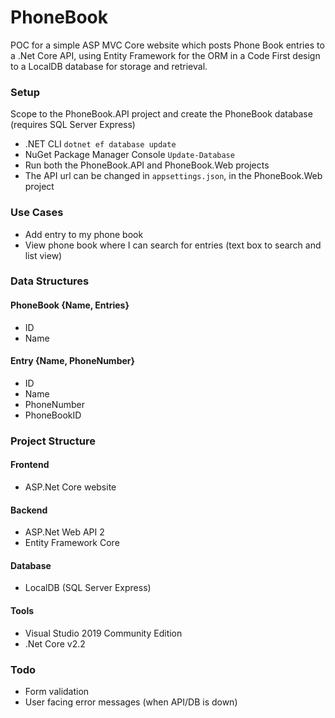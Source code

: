 # PhoneBook
POC for a simple ASP MVC Core website which posts Phone Book entries to a .Net Core API, using Entity Framework for the ORM in a Code First design to a LocalDB database for storage and retrieval.

### Setup
Scope to the PhoneBook.API project and create the PhoneBook database (requires SQL Server Express)
* .NET CLI
```dotnet ef database update```
* NuGet Package Manager Console
```Update-Database```
* Run both the PhoneBook.API and PhoneBook.Web projects
* The API url can be changed in ```appsettings.json```, in the PhoneBook.Web project

### Use Cases
* Add entry to my phone book
* View phone book where I can search for entries (text box to search and list view)
 
### Data Structures
#### PhoneBook {Name, Entries}
* ID
* Name
#### Entry {Name, PhoneNumber}
* ID
* Name
* PhoneNumber
* PhoneBookID

### Project Structure 
#### Frontend
*  ASP.Net Core website
#### Backend
* ASP.Net Web API 2
* Entity Framework Core
#### Database
* LocalDB (SQL Server Express)
#### Tools
* Visual Studio 2019 Community Edition
* .Net Core v2.2

### Todo
* Form validation
* User facing error messages (when API/DB is down)
<!--stackedit_data:
eyJoaXN0b3J5IjpbLTQ0MjkxNjI2NSwtNjY2NzgwMzcxXX0=
-->